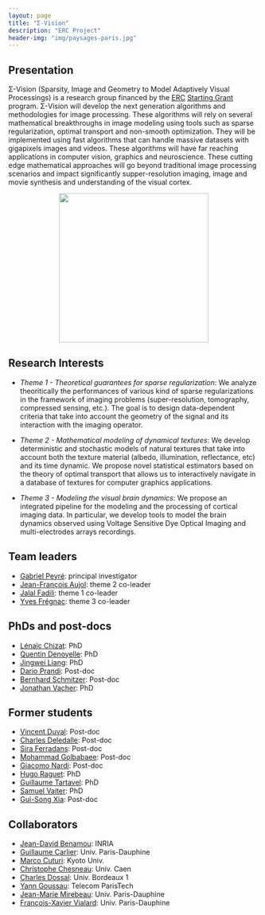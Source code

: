 ```yaml
---
layout: page
title: "Σ-Vision"
description: "ERC Project"
header-img: "img/paysages-paris.jpg"
---
```



Presentation
-------------------
Σ-Vision (Sparsity, Image and Geometry to Model Adaptively Visual Processings) is a research group financed by the [ERC](http://erc.europa.eu/) [Starting Grant](http://erc.europa.eu/starting-grants) program. Σ-Vision will develop the next generation algorithms and methodologies for image processing. These algorithms will rely on several mathematical breakthroughs in image modeling using tools such as sparse regularization, optimal transport and non-smooth optimization. They will be implemented using fast algorithms that can handle massive datasets with gigapixels images and videos. These algorithms will have far reaching applications in computer vision, graphics and neuroscience. These cutting edge mathematical approaches will go beyond traditional image processing scenarios and impact significantly supper-resolution imaging, image and movie synthesis and understanding of the visual cortex.

<div align="middle">
<img src="../img/sigma-vision-logo-small.jpg" width="300" align="middle"/>
</div>

Research Interests
-------------------

* _Theme 1 - Theoretical guarantees for sparse regularization_: We analyze theoritically the performances of various kind of sparse regularizations in the framework of imaging problems (super-resolution, tomography, compressed sensing, etc.). The goal is to design data-dependent criteria that take into account the geometry of the signal and its interaction with the imaging operator.

* _Theme 2 - Mathematical modeling of dynamical textures_: We develop deterministic and stochastic models of natural textures that take into account both the texture material (albedo, illumination, reflectance, etc) and its time dynamic. We propose novel statistical estimators based on the theory of optimal transport that allows us to interactively navigate in a database of textures for computer graphics applications.

* _Theme 3 - Modeling the visual brain dynamics_: We propose an integrated pipeline for the modeling and the processing of cortical imaging data. In particular, we develop tools to model the brain dynamics observed using Voltage Sensitive Dye Optical Imaging and multi-electrodes arrays recordings.


Team leaders
-------------------

* [Gabriel Peyré](http://www.ceremade.dauphine.fr/~peyre/): principal investigator
* [Jean-François Aujol](http://www.math.u-bordeaux1.fr/~jaujol/): theme 2 co-leader
* [Jalal Fadili](http://www.greyc.ensicaen.fr/~jfadili/): theme 1 co-leader
* [Yves Frégnac](http://www.unic.cnrs-gif.fr/people/Yves_Fr%C3%A9gnac/): theme 3 co-leader

PhDs and post-docs
-------------------

* [Lénaïc Chizat](https://www.ceremade.dauphine.fr/~chizat/): PhD
* [Quentin Denoyelle](https://www.ceremade.dauphine.fr/~denoyelle/): PhD
* [Jingwei Liang](https://www.greyc.fr/user/400): PhD
* [Dario Prandi](http://darioprandi.com/): Post-doc
* [Bernhard Schmitzer](https://www.ceremade.dauphine.fr/~schmitzer/): Post-doc
* [Jonathan Vacher](https://www.ceremade.dauphine.fr/~vacher/): PhD

Former students
-------------------

* [Vincent Duval](https://www.ceremade.dauphine.fr/~vduval/): Post-doc
* [Charles Deledalle](http://www.ceremade.dauphine.fr/~deledall/): Post-doc
* [Sira Ferradans](http://www.gpi.upf.edu/static/sira/Sira_Ferradans/Me.html): Post-doc
* [Mohammad Golbabaee](http://people.epfl.ch/mohammad.golbabaei/): Post-doc
* [Giacomo Nardi](http://www.ceremade.dauphine.fr/~nardi/): Post-doc
* [Hugo Raguet](http://www.ceremade.dauphine.fr/~raguet/): PhD
* [Guillaume Tartavel](http://perso.telecom-paristech.fr/~tartavel/): PhD
* [Samuel Vaiter](http://www.ceremade.dauphine.fr/~vaiter/): PhD
* [Gui-Song Xia](http://perso.telecom-paristech.fr/~xia/): Post-doc

Collaborators
-------------------

* [Jean-David Benamou](https://who.rocq.inria.fr/Jean-David.Benamou/): INRIA
* [Guillaume Carlier](https://www.ceremade.dauphine.fr/~carlier/): Univ. Paris-Dauphine
* [Marco Cuturi](http://www.iip.ist.i.kyoto-u.ac.jp/member/cuturi/): Kyoto Univ.
* [Christophe Chesneau](http://www.math.unicaen.fr/~chesneau/): Univ. Caen
* [Charles Dossal](http://www.math.u-bordeaux.fr/~dossal/): Univ. Bordeaux 1
* [Yann Goussau](http://perso.telecom-paristech.fr/~gousseau/): Telecom ParisTech
* [Jean-Marie Mirebeau](https://www.ceremade.dauphine.fr/~mirebeau/Page_de_Jean-Marie_Mirebeau/Main_page.html): Univ. Paris-Dauphine
* [François-Xavier Vialard](https://www.ceremade.dauphine.fr/~vialard/): Univ. Paris-Dauphine

